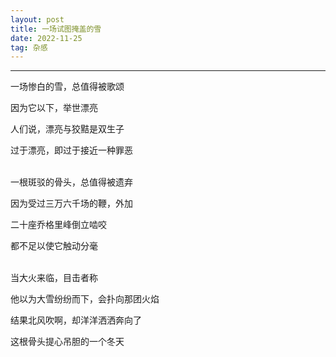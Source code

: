 ```yaml
---
layout: post
title: 一场试图掩盖的雪
date: 2022-11-25
tag: 杂感
---
```


---


一场惨白的雪，总值得被歌颂  

因为它以下，举世漂亮  

人们说，漂亮与狡黠是双生子  

过于漂亮，即过于接近一种罪恶  
<br>

一根斑驳的骨头，总值得被遗弃  

因为受过三万六千场的鞭，外加  

二十座乔格里峰倒立啮咬  

都不足以使它触动分毫  
<br>

当大火来临，目击者称  

他以为大雪纷纷而下，会扑向那团火焰  

结果北风吹啊，却洋洋洒洒奔向了  

这根骨头提心吊胆的一个冬天  



<br>
<br>
